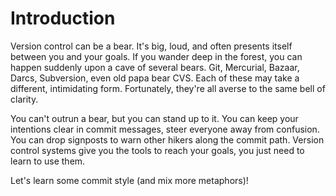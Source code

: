 # Introduction

Version control can be a bear. It's big, loud, and often presents itself between you and your goals. If you wander deep in the forest, you can happen suddenly upon a cave of several bears. Git, Mercurial, Bazaar, Darcs, Subversion, even old papa bear CVS. Each of these may take a different, intimidating form. Fortunately, they're all averse to the same bell of clarity.

You can't outrun a bear, but you can stand up to it. You can keep your intentions clear in commit messages, steer everyone away from confusion. You can drop signposts to warn other hikers along the commit path. Version control systems give you the tools to reach your goals, you just need to learn to use them.

Let's learn some commit style (and mix more metaphors)!